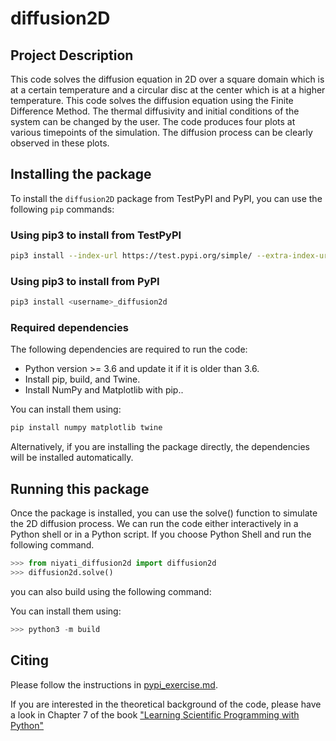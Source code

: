 # diffusion2D

## Project Description
This code solves the diffusion equation in 2D over a square domain which is at a certain temperature and a circular disc at the center which is at a higher temperature. This code solves the diffusion equation using the Finite Difference Method. The thermal diffusivity and initial conditions of the system can be changed by the user. The code produces four plots at various timepoints of the simulation. The diffusion process can be clearly observed in these plots.

## Installing the package
To install the `diffusion2D` package from TestPyPI and PyPI, you can use the following `pip` commands:

### Using pip3 to install from TestPyPI
```bash
pip3 install --index-url https://test.pypi.org/simple/ --extra-index-url https://pypi.org/simple <username>_diffusion2d
```
### Using pip3 to install from PyPI
```bash
pip3 install <username>_diffusion2d
```

### Required dependencies
The following dependencies are required to run the code:
- Python version >= 3.6 and update it if it is older than 3.6.
- Install pip, build, and Twine.
- Install NumPy and Matplotlib with pip..

You can install them using:
```bash
pip install numpy matplotlib twine
```
Alternatively, if you are installing the package directly, the dependencies will be installed automatically.

## Running this package
Once the package is installed, you can use the solve() function to simulate the 2D diffusion process. We can run the code either interactively in a Python shell or in a Python script. 
If you choose Python Shell and run the following command.
```python
>>> from niyati_diffusion2d import diffusion2d
>>> diffusion2d.solve()
```

you can also build using the following command:

You can install them using:
```python
>>> python3 -m build
```


## Citing
Please follow the instructions in [pypi_exercise.md](https://github.com/Simulation-Software-Engineering/Lecture-Material/blob/main/03_building_and_packaging/pypi_exercise.md).

If you are interested in the theoretical background of the code, please have a look in Chapter 7 of the book ["Learning Scientific Programming with Python"](https://scipython.com/book/chapter-7-matplotlib/examples/the-two-dimensional-diffusion-equation/)